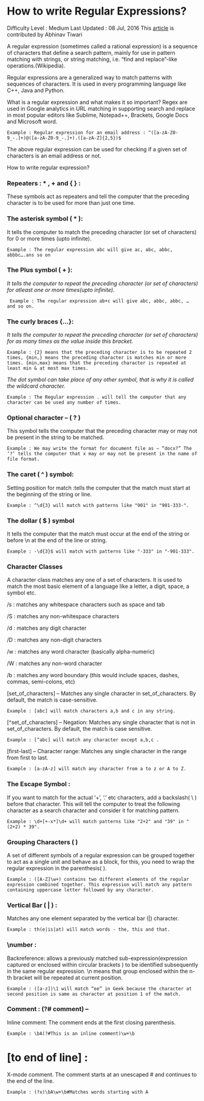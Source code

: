 # How to write Regular Expressions?

Difficulty Level : Medium Last Updated : 08 Jul, 2016 
This [article](https://www.geeksforgeeks.org/write-regular-expressions/#:~:text=A%20regular%20expression%20%28sometimes%20called%20a%20rational%20expression%29,string%20matching%2C%20i.e.%20%E2%80%9Cfind%20and%20replace%E2%80%9D-like%20operations.%20%28Wikipedia%29.) is contributed by Abhinav Tiwari

A regular expression (sometimes called a rational expression) is a sequence of characters that define
a search pattern, mainly for use in pattern matching with strings, or string
matching, i.e. “find and replace”-like operations.(Wikipedia).

Regular expressions are a generalized way to match patterns with sequences of
characters. It is used in every programming language like C++, Java and Python.

What is a regular expression and what makes it so important? Regex are used in
Google analytics in URL matching in supporting search and replace in most
popular editors like Sublime, Notepad++, Brackets, Google Docs and Microsoft
word.

~~~~~~~~~~~~~~~~~~~~~~~~~~~~~~~~~~~~~~~~~~~~~~~~~~~~~~~~~~~~~~~~~~~~~~~~~~~~~~~~
Example : Regular expression for an email address : ^([a-zA-Z0-9_-.]+)@([a-zA-Z0-9_-.]+).([a-zA-Z]{2,5})$ 
~~~~~~~~~~~~~~~~~~~~~~~~~~~~~~~~~~~~~~~~~~~~~~~~~~~~~~~~~~~~~~~~~~~~~~~~~~~~~~~~

The above regular expression can be used for checking if a given set of
characters is an email address or not.

How to write regular expression?

### Repeaters : \* , + and { } :

These symbols act as repeaters and tell the computer that the preceding
character is to be used for more than just one time.

### The asterisk symbol ( \* ):

It tells the computer to match the preceding character (or set of characters)
for 0 or more times (upto infinite).

~~~~~~~~~~~~~~~~~~~~~~~~~~~~~~~~~~~~~~~~~~~~~~~~~~~~~~~~~~~~~~~~~~~~~~~~~~~~~~~~
Example : The regular expression abc will give ac, abc, abbc, abbbc….ans so on 
~~~~~~~~~~~~~~~~~~~~~~~~~~~~~~~~~~~~~~~~~~~~~~~~~~~~~~~~~~~~~~~~~~~~~~~~~~~~~~~~

### The Plus symbol ( + ):

*It tells the computer to repeat the preceding character (or set of characters)
for atleast one or more times(upto infinite).*

~~~~~~~~~~~~~~~~~~~~~~~~~~~~~~~~~~~~~~~~~~~~~~~~~~~~~~~~~~~~~~~~~~~~~~~~~~~~~~~~
 Example : The regular expression ab+c will give abc, abbc, abbc, … and so on. 
~~~~~~~~~~~~~~~~~~~~~~~~~~~~~~~~~~~~~~~~~~~~~~~~~~~~~~~~~~~~~~~~~~~~~~~~~~~~~~~~

### The curly braces {…}:

*It tells the computer to repeat the preceding character (or set of characters)
for as many times as the value inside this bracket.*

~~~~~~~~~~~~~~~~~~~~~~~~~~~~~~~~~~~~~~~~~~~~~~~~~~~~~~~~~~~~~~~~~~~~~~~~~~~~~~~~
Example : {2} means that the preceding character is to be repeated 2 times, {min,} means the preceding character is matches min or more times. {min,max} means that the preceding character is repeated at least min & at most max times. 
~~~~~~~~~~~~~~~~~~~~~~~~~~~~~~~~~~~~~~~~~~~~~~~~~~~~~~~~~~~~~~~~~~~~~~~~~~~~~~~~



*The dot symbol can take place of any other symbol, that is why it is called the
wildcard character.*

~~~~~~~~~~~~~~~~~~~~~~~~~~~~~~~~~~~~~~~~~~~~~~~~~~~~~~~~~~~~~~~~~~~~~~~~~~~~~~~~
Example : The Regular expression . will tell the computer that any character can be used any number of times. 
~~~~~~~~~~~~~~~~~~~~~~~~~~~~~~~~~~~~~~~~~~~~~~~~~~~~~~~~~~~~~~~~~~~~~~~~~~~~~~~~

### Optional character – ( ? )

This symbol tells the computer that the preceding character may or may not be
present in the string to be matched.

~~~~~~~~~~~~~~~~~~~~~~~~~~~~~~~~~~~~~~~~~~~~~~~~~~~~~~~~~~~~~~~~~~~~~~~~~~~~~~~~
Example : We may write the format for document file as – “docx?” The ‘?’ tells the computer that x may or may not be present in the name of file format. 
~~~~~~~~~~~~~~~~~~~~~~~~~~~~~~~~~~~~~~~~~~~~~~~~~~~~~~~~~~~~~~~~~~~~~~~~~~~~~~~~

### The caret ( \^ ) symbol:

Setting position for match :tells the computer that the match must start at the
beginning of the string or line.

~~~~~~~~~~~~~~~~~~~~~~~~~~~~~~~~~~~~~~~~~~~~~~~~~~~~~~~~~~~~~~~~~~~~~~~~~~~~~~~~
Example : ^\d{3} will match with patterns like "901" in "901-333-". 
~~~~~~~~~~~~~~~~~~~~~~~~~~~~~~~~~~~~~~~~~~~~~~~~~~~~~~~~~~~~~~~~~~~~~~~~~~~~~~~~

### The dollar ( \$ ) symbol

It tells the computer that the match must occur at the end of the string or
before \\n at the end of the line or string.

~~~~~~~~~~~~~~~~~~~~~~~~~~~~~~~~~~~~~~~~~~~~~~~~~~~~~~~~~~~~~~~~~~~~~~~~~~~~~~~~
Example : -\d{3}$ will match with patterns like "-333" in "-901-333". 
~~~~~~~~~~~~~~~~~~~~~~~~~~~~~~~~~~~~~~~~~~~~~~~~~~~~~~~~~~~~~~~~~~~~~~~~~~~~~~~~

### Character Classes

A character class matches any one of a set of characters. It is used to match
the most basic element of a language like a letter, a digit, space, a symbol
etc.

/s : matches any whitespace characters such as space and tab

/S : matches any non-whitespace characters

/d : matches any digit character

/D : matches any non-digit characters

/w : matches any word character (basically alpha-numeric)

/W : matches any non-word character

/b : matches any word boundary (this would include spaces, dashes, commas,
semi-colons, etc)

[set_of_characters] – Matches any single character in set_of_characters. By
default, the match is case-sensitive.

~~~~~~~~~~~~~~~~~~~~~~~~~~~~~~~~~~~~~~~~~~~~~~~~~~~~~~~~~~~~~~~~~~~~~~~~~~~~~~~~
Example : [abc] will match characters a,b and c in any string.
~~~~~~~~~~~~~~~~~~~~~~~~~~~~~~~~~~~~~~~~~~~~~~~~~~~~~~~~~~~~~~~~~~~~~~~~~~~~~~~~

[\^set_of_characters] – Negation: Matches any single character that is not in
set_of_characters. By default, the match is case sensitive.

~~~~~~~~~~~~~~~~~~~~~~~~~~~~~~~~~~~~~~~~~~~~~~~~~~~~~~~~~~~~~~~~~~~~~~~~~~~~~~~~
Example : [^abc] will match any character except a,b,c . 
~~~~~~~~~~~~~~~~~~~~~~~~~~~~~~~~~~~~~~~~~~~~~~~~~~~~~~~~~~~~~~~~~~~~~~~~~~~~~~~~

[first-last] – Character range: Matches any single character in the range from
first to last.

~~~~~~~~~~~~~~~~~~~~~~~~~~~~~~~~~~~~~~~~~~~~~~~~~~~~~~~~~~~~~~~~~~~~~~~~~~~~~~~~
Example : [a-zA-z] will match any character from a to z or A to Z. 
~~~~~~~~~~~~~~~~~~~~~~~~~~~~~~~~~~~~~~~~~~~~~~~~~~~~~~~~~~~~~~~~~~~~~~~~~~~~~~~~

### The Escape Symbol :

If you want to match for the actual ‘+’, ‘.’ etc characters, add a backslash( \\
) before that character. This will tell the computer to treat the following
character as a search character and consider it for matching pattern.

~~~~~~~~~~~~~~~~~~~~~~~~~~~~~~~~~~~~~~~~~~~~~~~~~~~~~~~~~~~~~~~~~~~~~~~~~~~~~~~~
Example : \d+[+-x*]\d+ will match patterns like "2+2" and "39" in "(2+2) * 39". 
~~~~~~~~~~~~~~~~~~~~~~~~~~~~~~~~~~~~~~~~~~~~~~~~~~~~~~~~~~~~~~~~~~~~~~~~~~~~~~~~

### Grouping Characters ( )

A set of different symbols of a regular expression can be grouped together to
act as a single unit and behave as a block, for this, you need to wrap the
regular expression in the parenthesis( ).

~~~~~~~~~~~~~~~~~~~~~~~~~~~~~~~~~~~~~~~~~~~~~~~~~~~~~~~~~~~~~~~~~~~~~~~~~~~~~~~~
Example : ([A-Z]\w+) contains two different elements of the regular expression combined together. This expression will match any pattern containing uppercase letter followed by any character. 
~~~~~~~~~~~~~~~~~~~~~~~~~~~~~~~~~~~~~~~~~~~~~~~~~~~~~~~~~~~~~~~~~~~~~~~~~~~~~~~~

### Vertical Bar ( \| ) :

Matches any one element separated by the vertical bar (\|) character.

~~~~~~~~~~~~~~~~~~~~~~~~~~~~~~~~~~~~~~~~~~~~~~~~~~~~~~~~~~~~~~~~~~~~~~~~~~~~~~~~
Example : th(e|is|at) will match words - the, this and that. 
~~~~~~~~~~~~~~~~~~~~~~~~~~~~~~~~~~~~~~~~~~~~~~~~~~~~~~~~~~~~~~~~~~~~~~~~~~~~~~~~

### \\number :

Backreference: allows a previously matched sub-expression(expression captured or
enclosed within circular brackets ) to be identified subsequently in the same
regular expression. \\n means that group enclosed within the n-th bracket will
be repeated at current position.

~~~~~~~~~~~~~~~~~~~~~~~~~~~~~~~~~~~~~~~~~~~~~~~~~~~~~~~~~~~~~~~~~~~~~~~~~~~~~~~~
Example : ([a-z])\1 will match “ee” in Geek because the character at second position is same as character at position 1 of the match. 
~~~~~~~~~~~~~~~~~~~~~~~~~~~~~~~~~~~~~~~~~~~~~~~~~~~~~~~~~~~~~~~~~~~~~~~~~~~~~~~~

### Comment : (?\# comment) –

Inline comment: The comment ends at the first closing parenthesis.

~~~~~~~~~~~~~~~~~~~~~~~~~~~~~~~~~~~~~~~~~~~~~~~~~~~~~~~~~~~~~~~~~~~~~~~~~~~~~~~~
Example : \bA(?#This is an inline comment)\w+\b
~~~~~~~~~~~~~~~~~~~~~~~~~~~~~~~~~~~~~~~~~~~~~~~~~~~~~~~~~~~~~~~~~~~~~~~~~~~~~~~~

# [to end of line] :

X-mode comment. The comment starts at an unescaped \# and continues to the end
of the line.

~~~~~~~~~~~~~~~~~~~~~~~~~~~~~~~~~~~~~~~~~~~~~~~~~~~~~~~~~~~~~~~~~~~~~~~~~~~~~~~~
Example : (?x)\bA\w+\b#Matches words starting with A
~~~~~~~~~~~~~~~~~~~~~~~~~~~~~~~~~~~~~~~~~~~~~~~~~~~~~~~~~~~~~~~~~~~~~~~~~~~~~~~~
